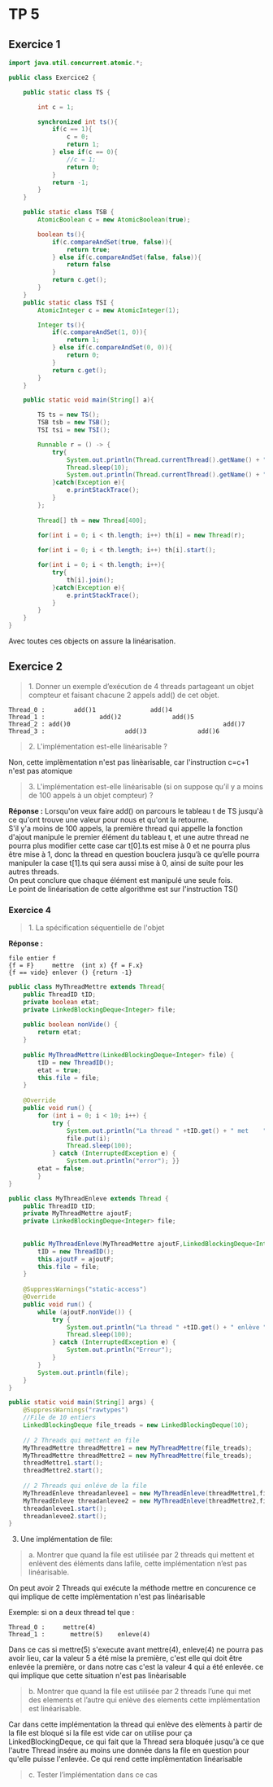# TP 5

## Exercice 1

```java
import java.util.concurrent.atomic.*;

public class Exercice2 {

    public static class TS {

        int c = 1;

        synchronized int ts(){
            if(c == 1){
                c = 0;
                return 1;
            } else if(c == 0){
                //c = 1;
                return 0;
            }
            return -1;
        }
    }

    public static class TSB {
        AtomicBoolean c = new AtomicBoolean(true);

        boolean ts(){
            if(c.compareAndSet(true, false)){
                return true;
            } else if(c.compareAndSet(false, false)){
                return false
            }
            return c.get();
        }
    }
    public static class TSI {
        AtomicInteger c = new AtomicInteger(1);

        Integer ts(){
            if(c.compareAndSet(1, 0)){
                return 1;
            } else if(c.compareAndSet(0, 0)){
                return 0;
            }
            return c.get();
        }
    }

    public static void main(String[] a){

        TS ts = new TS();
        TSB tsb = new TSB();
        TSI tsi = new TSI();

        Runnable r = () -> {
            try{
                System.out.println(Thread.currentThread().getName() + " " +  tsi.ts());
                Thread.sleep(10);
                System.out.println(Thread.currentThread().getName() + " " +  tsi.ts());
            }catch(Exception e){
                e.printStackTrace();
            }
        };
        
        Thread[] th = new Thread[400];

        for(int i = 0; i < th.length; i++) th[i] = new Thread(r);
    
        for(int i = 0; i < th.length; i++) th[i].start();

        for(int i = 0; i < th.length; i++){
            try{
                th[i].join();
            }catch(Exception e){
                e.printStackTrace();
            }
        }
    }
}
```

Avec toutes ces objects on assure la linéarisation.

## Exercice 2

> 1\. Donner un exemple d’exécution de 4 threads partageant un objet compteur et faisant chacune 2 appels
add() de cet objet.

```
Thread_0 :        add()1               add()4  
Thread_1 :               add()2              add()5  
Thread_2 : add()0                                          add()7  
Thread_3 :                      add()3              add()6    
```

> 2\. L'implémentation est-elle linéarisable ?   

Non, cette implèmentation n'est pas linèarisable, car l'instruction c=c+1 n'est pas atomique

> 3\. L'implémentation est-elle linéarisable (si on suppose qu’il y a moins de 100 appels à un objet compteur) ? 

**Réponse :**  Lorsqu'on veux faire add() on parcours le tableau t de TS jusqu'à ce qu'ont trouve une valeur pour nous et qu'ont la retourne.  
S'il y'a moins de 100 appels, la première thread qui appelle la fonction d'ajout manipule le premier élément du tableau t, et une autre thread ne pourra plus modifier cette case car t[0].ts est mise à 0 et ne pourra plus être mise à 1, donc la thread en question bouclera jusqu’à ce qu’elle pourra manipuler la case t[1].ts qui sera aussi mise à 0, ainsi de suite pour les autres threads.  
On peut conclure que chaque élément est manipulé une seule fois.    
Le point de linéarisation de cette algorithme est sur l'instruction TS()  

### Exercice 4

> 1\. La spécification séquentielle de l'objet  

**Réponse :**

```
file entier f
{f = F}     mettre  (int x) {f = F.x}
{f == vide} enlever () {return -1}
```

```java
public class MyThreadMettre extends Thread{
    public ThreadID tID;
    private boolean etat;
    private LinkedBlockingDeque<Integer> file;
    
    public boolean nonVide() {
        return etat;
    }
    
    public MyThreadMettre(LinkedBlockingDeque<Integer> file) {
        tID = new ThreadID();
        etat = true;
        this.file = file;
    }
        
    @Override
    public void run() {
        for (int i = 0; i < 10; i++) {
            try {
                System.out.println("La thread " +tID.get() + " met    " + i);
                file.put(i);
                Thread.sleep(100);
            } catch (InterruptedException e) {
                System.out.println("error"); }}
        etat = false; 
        }
}

public class MyThreadEnleve extends Thread {
    public ThreadID tID;
    private MyThreadMettre ajoutF;
    private LinkedBlockingDeque<Integer> file;
    
    
    public MyThreadEnleve(MyThreadMettre ajoutF,LinkedBlockingDeque<Integer> file) {
        tID = new ThreadID();
        this.ajoutF = ajoutF;
        this.file = file;
    }
    
    @SuppressWarnings("static-access")
    @Override
    public void run() {
        while (ajoutF.nonVide()) {
            try {
                System.out.println("La thread " +tID.get() + " enlève "+ file.take());
                Thread.sleep(100);
            } catch (InterruptedException e) {
                System.out.println("Erreur");
            }
        }
        System.out.println(file);
    }
}

public static void main(String[] args) {
    @SuppressWarnings("rawtypes")
    //File de 10 entiers
    LinkedBlockingDeque file_treads = new LinkedBlockingDeque(10);
    
    // 2 Threads qui mettent en file
    MyThreadMettre threadMettre1 = new MyThreadMettre(file_treads);
    MyThreadMettre threadMettre2 = new MyThreadMettre(file_treads);
    threadMettre1.start();
    threadMettre2.start();
    
    // 2 Threads qui enléve de la file
    MyThreadEnleve threadanlevee1 = new MyThreadEnleve(threadMettre1,file_treads);
    MyThreadEnleve threadanlevee2 = new MyThreadEnleve(threadMettre2,file_treads);
    threadanlevee1.start();
    threadanlevee2.start();
}
```

3. Une implémentation de file:

> a\. Montrer que quand la file est utilisée par 2 threads qui mettent et enlèvent des éléments dans lafile, cette implémentation n’est pas linéarisable.

On peut avoir 2 Threads qui exécute la méthode mettre en concurence ce qui implique de cette implèmentation n'est pas linéarisable  

Exemple: si on a deux thread tel que :  

```
Thread_0 :     mettre(4)  
Thread_1 :       mettre(5)    enleve(4)  
```

Dans ce cas si mettre(5) s'execute avant mettre(4), enleve(4) ne pourra pas avoir lieu, car la valeur 5 a été mise la première, c'est elle qui doit être enlevée la première, or dans notre cas c'est la valeur 4 qui a été enlevée. ce qui implique que cette situation n'est pas linèarisable    


> b\. Montrer que quand la file est utilisée par 2 threads l’une qui met des elements et l’autre qui enlève des elements cette implémentation est linéarisable.  

Car dans cette implémentation la thread qui enlève des elèments à partir de la file est bloqué si la file est vide car on utilise pour ça LinkedBlockingDeque, ce qui fait que la Thread sera bloquée jusqu'à ce que l'autre Thread insére au moins une donnée dans la file en question pour qu'elle puisse l'enlevée. Ce qui rend cette implèmentation linéarisable

> c\. Tester l’implémentation dans ce cas
